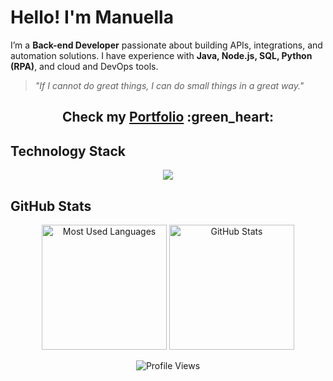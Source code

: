 # Hello! I'm Manuella

I’m a **Back-end Developer** passionate about building APIs, integrations, and automation solutions. I have experience with **Java, Node.js, SQL, Python (RPA)**, and cloud and DevOps tools.  

> *"If I cannot do great things, I can do small things in a great way."*

<h2 align="center"> Check my <a href="https://manuggetts.github.io/" target="_blank">Portfolio</a> :green_heart: </h2>

## Technology Stack
<div align=center>
<img src="https://skillicons.dev/icons?i=java,js,nodejs,express,python,mysql,git,postman,docker&theme=dark" />
</div>

## GitHub Stats
<div align=center>
<img height="200" src="https://github-readme-stats.vercel.app/api/top-langs/?username=manuggetts&langs_count=8&layout=compact&bg_color=30,000000,8511fa&title_color=ffffff&text_color=ffffff" alt="Most Used Languages">
<img height="200" src="https://github-readme-stats.vercel.app/api?username=manuggetts&show_icons=true&theme=vision-friendly-dark&bg_color=30,000000,8511fa&title_color=ffffff&text_color=ffffff&icon_color=F5FF00" alt="GitHub Stats">
</div>

<p align="center">
  <img src="https://komarev.com/ghpvc/?username=manuggetts&color=8511fa" alt="Profile Views">
</p>
